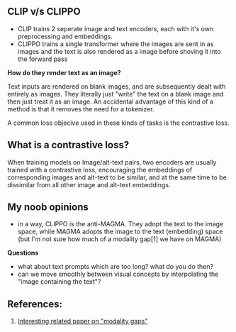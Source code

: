 ## CLIP v/s CLIPPO

- CLIP trains 2 seperate image and text encoders, each with it's own preprocessing and embeddings. 
- CLIPPO trains a single transformer where the images are sent in as images and the text is also rendered as a image before shoving it into the forward pass


**How do they render text as an image?**

Text inputs are rendered on blank images, and are subsequently dealt with entirely as images. They literally just "write" the text on a blank image and then just treat it as an image. An accidental advantage of this kind of a method is that it removes the need for a tokenizer.

A common loss objecive used in these kinds of tasks is the contrastive loss.

## What is a contrastive loss?

When training models on Image/alt-text pairs, two encoders are usually trained with a contrastive loss, encouraging the embeddings of corresponding images and alt-text to be similar, and at the same time to be dissimilar from all other image and alt-text embeddings.

## My noob opinions

- in a way, CLIPPO is the anti-MAGMA. They adopt the text to the image space, while MAGMA adopts the image to the text (embedding) space (but I'm not sure how much of a modality gap[1] we have on MAGMA)

**Questions**
- what about text prompts which are too long? what do you do then?
- can we move smoothly between visual concepts by interpolating the "image containing the text"?

## References:
1. [Interesting related paper on "modality gaps"](https://arxiv.org/pdf/2203.02053.pdf)
